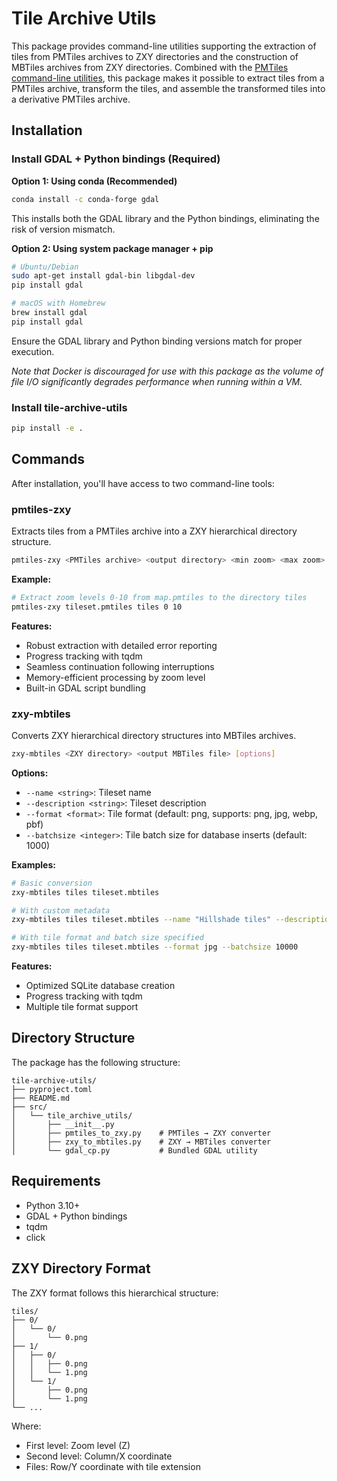 # Tile Archive Utils

This package provides command-line utilities supporting the extraction of tiles from PMTiles archives
to ZXY directories and the construction of MBTiles archives from ZXY directories. Combined with the
[PMTiles command-line utilities](https://docs.protomaps.com/pmtiles/cli), this package makes it possible 
to extract tiles from a PMTiles archive, transform the tiles, and assemble the transformed tiles 
into a derivative PMTiles archive. 

## Installation

### Install GDAL + Python bindings (Required)

**Option 1: Using conda (Recommended)**
```bash
conda install -c conda-forge gdal
```
This installs both the GDAL library and the Python bindings, eliminating the risk of version mismatch.

**Option 2: Using system package manager + pip**
```bash
# Ubuntu/Debian
sudo apt-get install gdal-bin libgdal-dev
pip install gdal

# macOS with Homebrew  
brew install gdal
pip install gdal
```
Ensure the GDAL library and Python binding versions match for proper execution.

*Note that Docker is discouraged for use with this package as the volume of file I/O
significantly degrades performance when running within a VM.*

### Install tile-archive-utils

```bash
pip install -e .
```

## Commands

After installation, you'll have access to two command-line tools:

### pmtiles-zxy

Extracts tiles from a PMTiles archive into a ZXY hierarchical directory structure.

```bash
pmtiles-zxy <PMTiles archive> <output directory> <min zoom> <max zoom>
```

**Example:**
```bash
# Extract zoom levels 0-10 from map.pmtiles to the directory tiles
pmtiles-zxy tileset.pmtiles tiles 0 10
```

**Features:**
- Robust extraction with detailed error reporting 
- Progress tracking with tqdm
- Seamless continuation following interruptions
- Memory-efficient processing by zoom level
- Built-in GDAL script bundling

### zxy-mbtiles

Converts ZXY hierarchical directory structures into MBTiles archives.

```bash
zxy-mbtiles <ZXY directory> <output MBTiles file> [options]
```

**Options:**
- `--name <string>`: Tileset name
- `--description <string>`: Tileset description
- `--format <format>`: Tile format (default: png, supports: png, jpg, webp, pbf)
- `--batchsize <integer>`: Tile batch size for database inserts (default: 1000)

**Examples:**
```bash
# Basic conversion
zxy-mbtiles tiles tileset.mbtiles

# With custom metadata
zxy-mbtiles tiles tileset.mbtiles --name "Hillshade tiles" --description "Pre-rendered terrain data"

# With tile format and batch size specified
zxy-mbtiles tiles tileset.mbtiles --format jpg --batchsize 10000
```

**Features:**
- Optimized SQLite database creation
- Progress tracking with tqdm
- Multiple tile format support

## Directory Structure

The package has the following structure:

```
tile-archive-utils/
├── pyproject.toml
├── README.md
├── src/
│   └── tile_archive_utils/
│       ├── __init__.py
│       ├── pmtiles_to_zxy.py    # PMTiles → ZXY converter
│       ├── zxy_to_mbtiles.py    # ZXY → MBTiles converter
│       └── gdal_cp.py           # Bundled GDAL utility
```

## Requirements

- Python 3.10+
- GDAL + Python bindings
- tqdm
- click

## ZXY Directory Format

The ZXY format follows this hierarchical structure:
```
tiles/
├── 0/
│   └── 0/
│       └── 0.png
├── 1/
│   ├── 0/
│   │   ├── 0.png
│   │   └── 1.png
│   └── 1/
│       ├── 0.png
│       └── 1.png
└── ...
```

Where:
- First level: Zoom level (Z)
- Second level: Column/X coordinate
- Files: Row/Y coordinate with tile extension